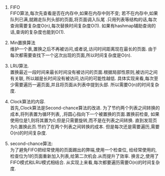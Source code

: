 <!--
 * @Github: https://github.com/Certseeds/CS302_OS
 * @Organization: SUSTech
 * @Author: nanoseeds
 * @Date: 2020-05-10 18:42:40
 * @LastEditors: nanoseeds
 * @LastEditTime: 2020-06-03 17:25:21
 * @License: CC-BY-NC-SA_V4_0 or any later version 
 -->
1. FIFO  
FIFO算法,每次先查看是否在内存中,如果在内存中则不变;
若不在内存中,如果队列已满,就踢走队列头部的页面,将页面调入队尾
.只用列表等结构的话,每次查询需要复杂度O(n),每次替换时间复杂度O(1).
如果有hashmap辅助查询的话,查询的复杂度也能到O(1).

2. Min置换算法  
维护一个表,置换之后不再被访问,或者说,访问时间距离现在最长的页面.
由于每次都需要查找下一个这次出现的页面,所以时间复杂度是O(n).

3. LRU算法.  
置换最近一段时间来最长时间没有被访问的页面.根据局部性原则,被访问之间有关联,
所以越是长时间没有被访问,访问的可能性越低.
具体实现来看,每次至少需要遍历一遍页面,并且将页面从列表中提到头部.
所以需要O(n)的时间复杂度.

4. Clock算法的内容.  
首先,Clock算法是Second-chance算法的改进.
为了节约两个列表之间转换的成本,将列表置为循环列表,﻿
,将圆心指向下一个被置换的页面.置换前检查,
如果使用位是1,则将其置为0,但是只需要旋转,而不是在列表之间转换.
直到发现页为0,置换此页.节约了在两个列表之间转换的成本.
但是每次还是需要遍历,需要O(n)的时间复杂度.

5. second-chance算法:  
为了避免FIFO把经常使用的页面踢出的弊端,使用一个检查位,
给经常使用的,检查位为1的页面重新加入列表,给第二次机会.从而提升了效率.
换言之,使用了FIFO模式和LRU模式相结合.
从实现上来看,每次都要遍历需要O(n)的时间复杂度.
